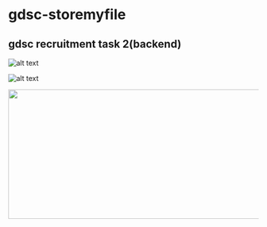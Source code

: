 # gdsc-storemyfile
## gdsc recruitment  task 2(backend)
![alt text](https://i.ibb.co/DzQNVWx/Screenshot-from-2023-03-19-02-43-15.png)

![alt text](https://i.ibb.co/4t8QYV5/Screenshot-from-2023-03-19-02-43-48.png)

<img src="https://media3.giphy.com/media/v1.Y2lkPTc5MGI3NjExNzIxMDFiMTlhNWY2ZjQ0NDk0MmUxNDYwYjFhZTgxYzY4OGIzNjMwYiZjdD1n/fCXKvmJRrbFV3qACkT/giphy.gif" width="550px" height="261px"/>

